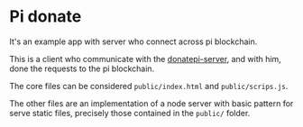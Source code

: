 Pi donate 
=================
It's an example app with server who connect across pi blockchain.

This is a client who communicate with the [donatepi-server](http://github.com/), and with him, done the requests to the pi blockchain.

The core files can be considered `public/index.html` and `public/scrips.js`.

The other files are an implementation of a node server with basic pattern for serve static files, precisely those contained in the `public/` folder.